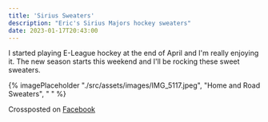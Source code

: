 ```yaml
---
title: 'Sirius Sweaters'
description: "Eric's Sirius Majors hockey sweaters"
date: 2023-01-17T20:43:00
---
```


I started playing E-League hockey at the end of April and I'm really enjoying it.  The new season starts this weekend and I'll be rocking these sweet sweaters.

{% imagePlaceholder "./src/assets/images/IMG_5117.jpeg", "Home and Road Sweaters", " " %}

Crossposted on [Facebook](https://www.facebook.com/ecrosstexas/posts/pfbid0R8SBvCiJQP4y3Ppdh1QRXfyBsn413HYCUGRVq1QbfDs3SGvHRqzNDN6StuerCtiSl)
